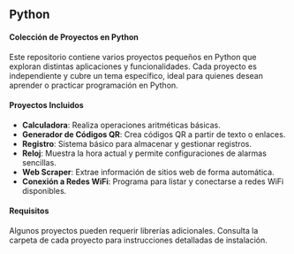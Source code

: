 ## Python
#### Colección de Proyectos en Python

Este repositorio contiene varios proyectos pequeños en Python que exploran distintas aplicaciones y funcionalidades. Cada proyecto es independiente y cubre un tema específico, ideal para quienes desean aprender o practicar programación en Python.

#### Proyectos Incluidos
- **Calculadora**: Realiza operaciones aritméticas básicas.
- **Generador de Códigos QR**: Crea códigos QR a partir de texto o enlaces.
- **Registro**: Sistema básico para almacenar y gestionar registros.
- **Reloj**: Muestra la hora actual y permite configuraciones de alarmas sencillas.
- **Web Scraper**: Extrae información de sitios web de forma automática.
- **Conexión a Redes WiFi**: Programa para listar y conectarse a redes WiFi disponibles.

#### Requisitos
Algunos proyectos pueden requerir librerías adicionales. Consulta la carpeta de cada proyecto para instrucciones detalladas de instalación.

